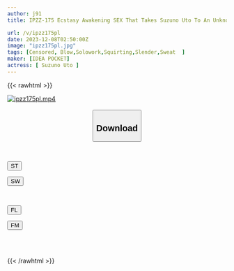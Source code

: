 ```yaml
---
author: j91
title: IPZZ-175 Ecstasy Awakening SEX That Takes Suzuno Uto To An Unknown Climax World

url: /v/ipzz175pl
date: 2023-12-08T02:50:00Z
image: "ipzz175pl.jpg"
tags: [Censored, Blow,Solowork,Squirting,Slender,Sweat	]
maker: [IDEA POCKET]
actress: [ Suzuno Uto ]
---
```



{{< rawhtml >}}

<div class="video" data-videoid="K40j3YqYJ9U0rBW">
    <a href="javascript:;">
        <img src="/v/ipzz175pl/ipzz175pl.jpg" width="WIDTH" height="HEIGHT" alt="ipzz175pl.mp4" loading="lazy">
    </a>
</div>

<script type="text/javascript" src="https://j91.asia/asset/on-demand-st.js"></script>

<br>
  <link rel="stylesheet" href="https://j91.asia/asset/bs5.css">
  
  <center>
  <button class="btn btn-primary" type="button" data-bs-toggle="collapse" data-bs-target=".multi-collapse" aria-expanded="false" aria-controls="multiCollapseExample1 multiCollapseExample2"><h2>Download</h2></button></center>
</p>
<div class="row">
  <div class="col">
    <div class="collapse multi-collapse" id="multiCollapseExample1">
      <div class="card card-body">
	      	      <br>
<div class="buttons">  
<p><a href="https://streamtape.to/v/K40j3YqYJ9U0rBW" target="_blank"><button class="btn-hover color-3"><i class="fa fa-download"></i> ST</button></a></p>
<p><a href="https://flaswish.com/b05ncx9szesd" target="_blank"><button class="btn-hover color-2"><i class="fa fa-download"></i> SW</button></a></p></div>
    </div>
  </div>
</div>
  <div class="col">
    <div class="collapse multi-collapse" id="multiCollapseExample2">
      <div class="card card-body">
	      <br>
<div class="buttons">
<p><a href="javascript:;" target="_blank"><button class="btn-hover color-9"><i class="fa fa-download"></i> FL</button></a></p>
<p><a href="javascript:;" target="_blank"><button class="btn-hover color-8"><i class="fa fa-download"></i> FM</button></a></p></div>
<br><br>
      </div>
    </div>
  </div>
</div>

{{< /rawhtml >}}